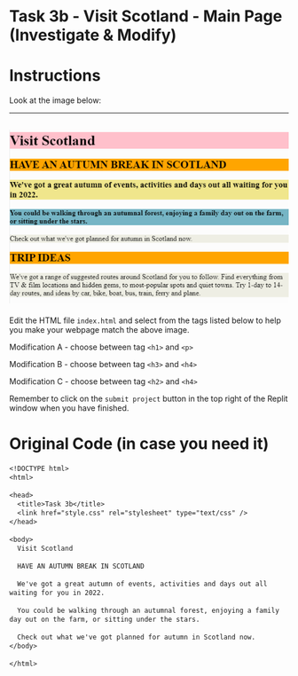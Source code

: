 # Task 3b - Visit Scotland - Main Page (Investigate & Modify)
# Instructions

Look at the image below:

---
![image](image.png)
---

Edit the HTML file ```index.html``` and select from the tags listed below to help you make your webpage match the above image.

Modification A - choose between tag `<h1>` and `<p>`

Modification B - choose between tag `<h3>` and `<h4>`

Modification C - choose between tag `<h2>` and `<h4>`

Remember to click on the ```submit project``` button in the top right of the Replit window when you have finished.

# Original Code (in case you need it) 

```
<!DOCTYPE html>
<html>

<head>
  <title>Task 3b</title>
  <link href="style.css" rel="stylesheet" type="text/css" />
</head>

<body>
  Visit Scotland
    
  HAVE AN AUTUMN BREAK IN SCOTLAND
    
  We've got a great autumn of events, activities and days out all waiting for you in 2022.
  
  You could be walking through an autumnal forest, enjoying a family day out on the farm, or sitting under the stars.
  
  Check out what we've got planned for autumn in Scotland now.
</body>

</html>

```
